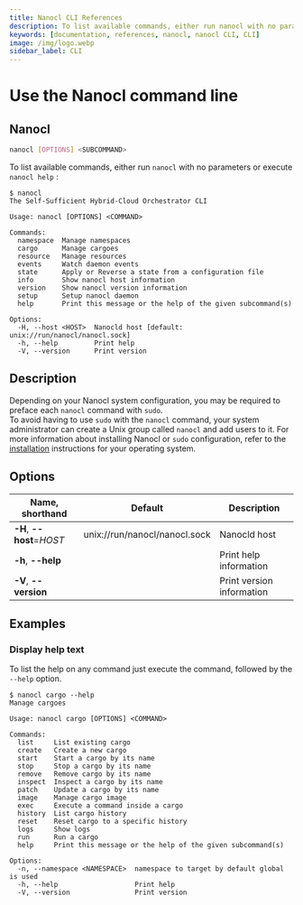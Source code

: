 ```yaml
---
title: Nanocl CLI References
description: To list available commands, either run nanocl with no parameters or execute nanocl help
keywords: [documentation, references, nanocl, nanocl CLI, CLI]
image: /img/logo.webp
sidebar_label: CLI
---
```


# Use the Nanocl command line

## Nanocl

```sh
nanocl [OPTIONS] <SUBCOMMAND>
```

To list available commands, either run `nanocl` with no parameters or execute `nanocl help` :

```console
$ nanocl
The Self-Sufficient Hybrid-Cloud Orchestrator CLI

Usage: nanocl [OPTIONS] <COMMAND>

Commands:
  namespace  Manage namespaces
  cargo      Manage cargoes
  resource   Manage resources
  events     Watch daemon events
  state      Apply or Reverse a state from a configuration file
  info       Show nanocl host information
  version    Show nanocl version information
  setup      Setup nanocl daemon
  help       Print this message or the help of the given subcommand(s)

Options:
  -H, --host <HOST>  Nanocld host [default: unix://run/nanocl/nanocl.sock]
  -h, --help         Print help
  -V, --version      Print version
```

## Description

Depending on your Nanocl system configuration, you may be required to preface each `nanocl` command with `sudo`. <br />
To avoid having to use `sudo` with the `nanocl` command, your system administrator can create a Unix group called `nanocl` and add users to it.
For more information about installing Nanocl or `sudo` configuration, refer to the [installation](/docs/setups/nanocl/readme.md) instructions for your operating system.

## Options

| Name, shorthand      | Default | Description 
| -------------------- | ------- | ----------- 
| **-H**, **\--host**=*HOST* | unix://run/nanocl/nanocl.sock | Nanocld host
| **-h**, **\--help** | | Print help information
| **-V**, **\--version** | | Print version information

<!-- ## Subcommands

| Name      | Description 
| -------------------- | ----------- 
| [namespace](/docs/references/nanocl/daemon.md) | Manage namespaces 
| [cluster](/docs/references/nanocl/daemon.md) | Manage clusters 
| [cargo](/docs/references/nanocl/daemon.md) | Manage cargoes 
| [apply](/docs/references/nanocl/daemon.md) | Apply a configuration
| [revert](/docs/references/nanocl/daemon.md) | Revert a configuration
| [git-repository](/docs/references/nanocl/daemon.md) | Manage git repositories
| [nginx-template](/docs/references/nanocl/daemon.md) | Manage nginx templates
| [container-image](/docs/references/nanocl/daemon.md) | Manage container images
| [lsc](/docs/references/nanocl/daemon.md) | List container by namespace cluster or cargo
| [run](/docs/references/nanocl/daemon.md) | Run a cargo for given environement
| [exec](/docs/references/nanocl/daemon.md) | Execute command inside a container -->

## Examples

### Display help text

To list the help on any command just execute the command, followed by the `--help` option.

```console
$ nanocl cargo --help
Manage cargoes

Usage: nanocl cargo [OPTIONS] <COMMAND>

Commands:
  list     List existing cargo
  create   Create a new cargo
  start    Start a cargo by its name
  stop     Stop a cargo by its name
  remove   Remove cargo by its name
  inspect  Inspect a cargo by its name
  patch    Update a cargo by its name
  image    Manage cargo image
  exec     Execute a command inside a cargo
  history  List cargo history
  reset    Reset cargo to a specific history
  logs     Show logs
  run      Run a cargo
  help     Print this message or the help of the given subcommand(s)

Options:
  -n, --namespace <NAMESPACE>  namespace to target by default global is used
  -h, --help                   Print help
  -V, --version                Print version
```
